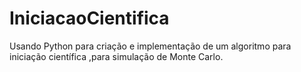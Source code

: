 # IniciacaoCientifica


Usando Python para criação e implementação de um algoritmo para iniciação científica ,para simulação de Monte Carlo.
